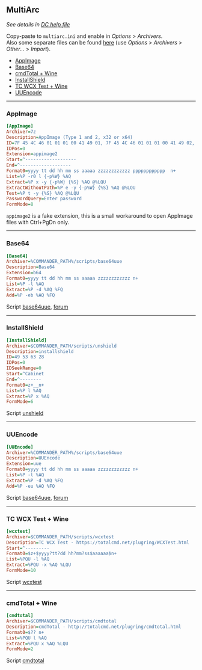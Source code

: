 MultiArc
--------

*See details in [DC help file](http://doublecmd.github.io/doc/en/multiarc.html)*

Copy-paste to `multiarc.ini` and enable in *Options* > *Archivers*.<br>
Also some separate files can be found [here](multiarc) (use *Options* > *Archivers* > *Other...* > *Import*).

- [AppImage](#appimage)
- [Base64](#b64)
- [cmdTotal + Wine](#cmdtotal)
- [InstallShield](#unshield)
- [TC WCX Test + Wine](#wcxtest)
- [UUEncode](#uue)


---
<a name="appimage"><h3>AppImage</h3></a>
```ini
[AppImage]
Archiver=7z
Description=AppImage (Type 1 and 2, x32 or x64)
ID=7F 45 4C 46 01 01 01 00 41 49 01, 7F 45 4C 46 01 01 01 00 41 49 02, 7F 45 4C 46 02 01 01 00 41 49 01, 7F 45 4C 46 02 01 01 00 41 49 02
IDPos=0
Extension=appimage2
Start=^-------------------
End=^-------------------
Format0=yyyy tt dd hh mm ss aaaaa zzzzzzzzzzzz pppppppppppp  n+
List=%P -r0 l {-p%W} %AQ
Extract=%P x -y {-p%W} {%S} %AQ @%LQU
ExtractWithoutPath=%P e -y {-p%W} {%S} %AQ @%LQU
Test=%P t -y {%S} %AQ @%LQU
PasswordQuery=Enter password
FormMode=8
```
`appimage2` is a fake extension, this is a small workaround to open AppImage files with Ctrl+PgDn only.

---
<a name="b64"><h3>Base64</h3></a>
```ini
[Base64]
Archiver=%COMMANDER_PATH%/scripts/base64uue
Description=Base64
Extension=b64
Format0=yyyy tt dd hh mm ss aaaaa zzzzzzzzzzzz n+
List=%P -l %AQ
Extract=%P -d %AQ %FQ
Add=%P -eb %AQ %FQ
```
Script [base64uue](scripts/base64uue), [forum](https://doublecmd.sourceforge.io/forum/viewtopic.php?p=24877#p24877)

---
<a name="unshield"><h3>InstallShield</h3></a>
```ini
[InstallShield]
Archiver=$COMMANDER_PATH/scripts/unshield
Description=installshield
ID=49 53 63 28
IDPos=0
IDSeekRange=0
Start=^Cabinet
End=^--------
Format0=z+__n+
List=%P l %AQ
Extract=%P x %AQ
FormMode=6
```
Script [unshield](scripts/unshield)

---
<a name="uue"><h3>UUEncode</h3></a>
```ini
[UUEncode]
Archiver=%COMMANDER_PATH%/scripts/base64uue
Description=UUEncode
Extension=uue
Format0=yyyy tt dd hh mm ss aaaaa zzzzzzzzzzzz n+
List=%P -l %AQ
Extract=%P -d %AQ %FQ
Add=%P -eu %AQ %FQ
```
Script [base64uue](scripts/base64uue), [forum](https://doublecmd.sourceforge.io/forum/viewtopic.php?p=24877#p24877)

---
<a name="wcxtest"><h3>TC WCX Test + Wine</h3></a>
```ini
[wcxtest]
Archiver=$COMMANDER_PATH/scripts/wcxtest
Description=TC WCX Test - https://totalcmd.net/plugring/WCXTest.html
Start=^---------
Format0=$z+$yyyy?tt?dd hh?mm?ss$aaaaaa$n+
List=%PQU -l %AQ
Extract=%PQU -x %AQ %LQU
FormMode=10
```
Script [wcxtest](scripts/wcxtest)

---
<a name="cmdtotal"><h3>cmdTotal + Wine</h3></a>
```ini
[cmdtotal]
Archiver=$COMMANDER_PATH/scripts/cmdtotal
Description=cmdTotal - http://totalcmd.net/plugring/cmdtotal.html
Format0=$?? n+
List=%PQU l %AQ
Extract=%PQU x %AQ %LQU
FormMode=2
```
Script [cmdtotal](scripts/cmdtotal)
